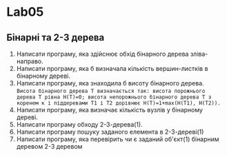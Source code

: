 # Lab05
## Бінарні та 2-3 дерева
1. Написати програму, яка здійснює обхід бінарного дерева зліва-направо.
2. Написати програму, яка б визначала кількість вершин-листків в бінарному дереві.
3. Написати програму, яка знаходила б висоту бінарного дерева. 
<br>``Висота бінарного дерева Т визначається так:
висота порожнього дерева Т рівна H(T)=0;
висота непорожнього бінарного дерева Т з коренем к і піддеревами Т1 і Т2 дорівнює H(T)=1+max(H(T1), H(T2)).
``
4. Написати програму, яка визначає кількість вузлів у бінарному дереві.
5. Написати програму обходу 2-3-дерева(1).
6. Написати програму пошуку заданого елемента в 2-3-дереві(1)
7. Написати програму, яка перевірить чи є заданий об'єкт(1) бінарним деревом 2-3 деревом
